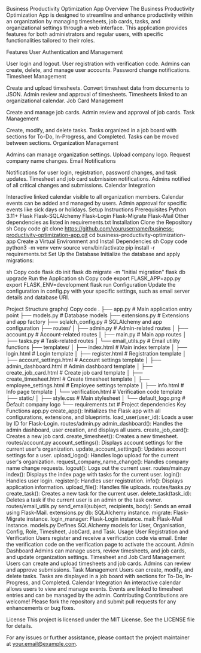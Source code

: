 Business Productivity Optimization App
Overview
The Business Productivity Optimization App is designed to streamline and enhance productivity within an organization by managing timesheets, job cards, tasks, and organizational settings through a web interface. This application provides features for both administrators and regular users, with specific functionalities tailored to their roles.

Features
User Authentication and Management

User login and logout.
User registration with verification code.
Admins can create, delete, and manage user accounts.
Password change notifications.
Timesheet Management

Create and upload timesheets.
Convert timesheet data from documents to JSON.
Admin review and approval of timesheets.
Timesheets linked to an organizational calendar.
Job Card Management

Create and manage job cards.
Admin review and approval of job cards.
Task Management

Create, modify, and delete tasks.
Tasks organized in a job board with sections for To-Do, In-Progress, and Completed.
Tasks can be moved between sections.
Organization Management

Admins can manage organization settings.
Upload company logo.
Request company name changes.
Email Notifications

Notifications for user login, registration, password changes, and task updates.
Timesheet and job card submission notifications.
Admins notified of all critical changes and submissions.
Calendar Integration

Interactive linked calendar visible to all organization members.
Calendar events can be added and managed by users.
Admin approval for specific events like sick days or holidays.
Setup Instructions
Prerequisites
Python 3.11+
Flask
Flask-SQLAlchemy
Flask-Login
Flask-Migrate
Flask-Mail
Other dependencies as listed in requirements.txt
Installation
Clone the Repository
sh
Copy code
git clone https://github.com/yourusername/business-productivity-optimization-app.git
cd business-productivity-optimization-app
Create a Virtual Environment and Install Dependencies
sh
Copy code
python3 -m venv venv
source venv/bin/activate
pip install -r requirements.txt
Set Up the Database
Initialize the database and apply migrations:

sh
Copy code
flask db init
flask db migrate -m "Initial migration"
flask db upgrade
Run the Application
sh
Copy code
export FLASK_APP=app.py
export FLASK_ENV=development
flask run
Configuration
Update the configuration in config.py with your specific settings, such as email server details and database URI.

Project Structure
graphql
Copy code
.
├── app.py                  # Main application entry point
├── models.py               # Database models
├── extensions.py           # Extensions and app factory
├── sqlalch_config.py       # SQLAlchemy and app configuration
├── routes/
│   ├── admin.py            # Admin-related routes
│   ├── account.py          # Account-related routes
│   ├── main.py             # Main app routes
│   ├── tasks.py            # Task-related routes
│   └── email_utils.py      # Email utility functions
├── templates/
│   ├── index.html          # Main index template
│   ├── login.html          # Login template
│   ├── register.html       # Registration template
│   ├── account_settings.html # Account settings template
│   ├── admin_dashboard.html  # Admin dashboard template
│   ├── create_job_card.html  # Create job card template
│   ├── create_timesheet.html # Create timesheet template
│   ├── employee_settings.html # Employee settings template
│   ├── info.html            # Info page template
│   └── verification.html     # Verification code template
├── static/
│   ├── style.css            # Main stylesheet
│   └── default_logo.png     # Default company logo
└── requirements.txt        # Project dependencies
Key Functions
app.py
create_app(): Initializes the Flask app with all configurations, extensions, and blueprints.
load_user(user_id): Loads a user by ID for Flask-Login.
routes/admin.py
admin_dashboard(): Handles the admin dashboard, user creation, and displays all users.
create_job_card(): Creates a new job card.
create_timesheet(): Creates a new timesheet.
routes/account.py
account_settings(): Displays account settings for the current user's organization.
update_account_settings(): Updates account settings for a user.
upload_logo(): Handles logo upload for the current user's organization.
request_company_name_change(): Handles company name change requests.
logout(): Logs out the current user.
routes/main.py
index(): Displays the index page with tasks for the current user.
login(): Handles user login.
register(): Handles user registration.
info(): Displays application information.
upload_file(): Handles file uploads.
routes/tasks.py
create_task(): Creates a new task for the current user.
delete_task(task_id): Deletes a task if the current user is an admin or the task owner.
routes/email_utils.py
send_email(subject, recipients, body): Sends an email using Flask-Mail.
extensions.py
db: SQLAlchemy instance.
migrate: Flask-Migrate instance.
login_manager: Flask-Login instance.
mail: Flask-Mail instance.
models.py
Defines SQLAlchemy models for User, Organisation, Config, Role, Timesheet, JobCard, and Task.
Usage
User Registration and Verification
Users register and receive a verification code via email.
Enter the verification code on the verification page to activate the account.
Admin Dashboard
Admins can manage users, review timesheets, and job cards, and update organization settings.
Timesheet and Job Card Management
Users can create and upload timesheets and job cards.
Admins can review and approve submissions.
Task Management
Users can create, modify, and delete tasks.
Tasks are displayed in a job board with sections for To-Do, In-Progress, and Completed.
Calendar Integration
An interactive calendar allows users to view and manage events.
Events are linked to timesheet entries and can be managed by the admin.
Contributing
Contributions are welcome! Please fork the repository and submit pull requests for any enhancements or bug fixes.

License
This project is licensed under the MIT License. See the LICENSE file for details.

For any issues or further assistance, please contact the project maintainer at your.email@example.com.